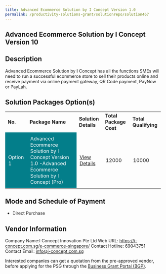 ```yaml
---
title: Advanced Ecommerce Solution by I Concept Version 1.0 
permalink: /productivity-solutions-grant/solutionrepo/solution467
---
```


## Advanced Ecommerce Solution by I Concept Version 10

## Description

Advanced Ecommerce Solution by I Concept has all the functions SMEs will need to run a successful ecommerce store to sell their products online and receive payment via online payment gateway, QR Code payment, PayNow or PayLah.

## Solution Packages Option(s)

<table>
<tr>
<td><b>No.</b></td>
<td><b>Package Name</b></td>
<td><b>Solution Details</b></td>
<td><b>Total Package Cost</b></td>
<td><b>Total Qualifying</b></td>
</tr>
<tr>
<td style='padding: 10px; background-color: #037E8A; color: #FFFFFF;'>Option 1</td>
<td style='padding: 10px; background-color: #037E8A; color: #FFFFFF;'>Advanced Ecommerce Solution by I Concept Version 1.0 -Advanced Ecommerce Solution by I Concept (Pro)</td>
<td style='padding: 10px;'><a href='https://www.gobusiness.gov.sg/images/psg/Desensitised_I_Concept_(Annex_3)_wef_1_March_2021_Part_2.pdf' target='_blank'>View Details</a></td>
<td style='padding: 10px;'>12000</td>
<td style='padding: 10px;'>10000</td>
</tr>
</table>

## Mode and Schedule of Payment

 - Direct Purchase

## Vendor Information

 Company Name:I Concept Innovation Pte Ltd 
Web URL: https://i-concept.com.sg/e-commerce-singapore/ 
Contact Hotline: 69043751 
Contact Email: info@i-concept.com.sg 


Interested companies can get a quotation from the pre-approved vendor, before applying for the PSG through the <a href='https://www.businessgrants.gov.sg/'>Business Grant Portal (BGP)</a>.

<script src="/jquery/resize-tables.js"></script>
